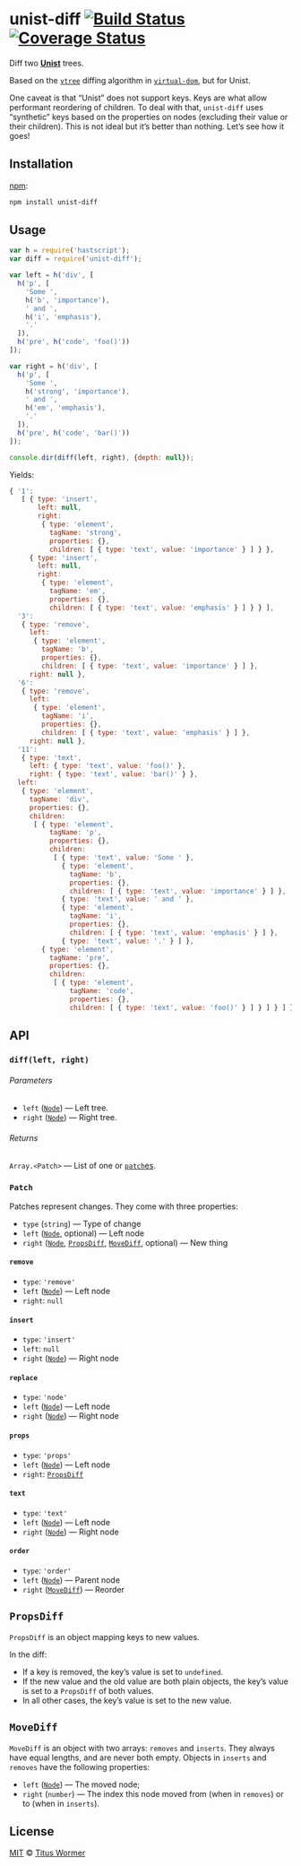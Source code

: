 # unist-diff [![Build Status][travis-badge]][travis] [![Coverage Status][codecov-badge]][codecov]

Diff two [**Unist**][unist] trees.

Based on the [`vtree`][vtree] diffing algorithm in [`virtual-dom`][vdom],
but for Unist.

One caveat is that “Unist” does not support keys.  Keys are what allow
performant reordering of children.  To deal with that, `unist-diff` uses
“synthetic” keys based on the properties on nodes (excluding their value
or their children).  This is not ideal but it’s better than nothing.
Let’s see how it goes!

## Installation

[npm][]:

```bash
npm install unist-diff
```

## Usage

```js
var h = require('hastscript');
var diff = require('unist-diff');

var left = h('div', [
  h('p', [
    'Some ',
    h('b', 'importance'),
    ' and ',
    h('i', 'emphasis'),
    '.'
  ]),
  h('pre', h('code', 'foo()'))
]);

var right = h('div', [
  h('p', [
    'Some ',
    h('strong', 'importance'),
    ' and ',
    h('em', 'emphasis'),
    '.'
  ]),
  h('pre', h('code', 'bar()'))
]);

console.dir(diff(left, right), {depth: null});
```

Yields:

```js
{ '1':
   [ { type: 'insert',
       left: null,
       right:
        { type: 'element',
          tagName: 'strong',
          properties: {},
          children: [ { type: 'text', value: 'importance' } ] } },
     { type: 'insert',
       left: null,
       right:
        { type: 'element',
          tagName: 'em',
          properties: {},
          children: [ { type: 'text', value: 'emphasis' } ] } } ],
  '3':
   { type: 'remove',
     left:
      { type: 'element',
        tagName: 'b',
        properties: {},
        children: [ { type: 'text', value: 'importance' } ] },
     right: null },
  '6':
   { type: 'remove',
     left:
      { type: 'element',
        tagName: 'i',
        properties: {},
        children: [ { type: 'text', value: 'emphasis' } ] },
     right: null },
  '11':
   { type: 'text',
     left: { type: 'text', value: 'foo()' },
     right: { type: 'text', value: 'bar()' } },
  left:
   { type: 'element',
     tagName: 'div',
     properties: {},
     children:
      [ { type: 'element',
          tagName: 'p',
          properties: {},
          children:
           [ { type: 'text', value: 'Some ' },
             { type: 'element',
               tagName: 'b',
               properties: {},
               children: [ { type: 'text', value: 'importance' } ] },
             { type: 'text', value: ' and ' },
             { type: 'element',
               tagName: 'i',
               properties: {},
               children: [ { type: 'text', value: 'emphasis' } ] },
             { type: 'text', value: '.' } ] },
        { type: 'element',
          tagName: 'pre',
          properties: {},
          children:
           [ { type: 'element',
               tagName: 'code',
               properties: {},
               children: [ { type: 'text', value: 'foo()' } ] } ] } ] } }
```

## API

### `diff(left, right)`

###### Parameters

*   `left` ([`Node`][node]) — Left tree.
*   `right` ([`Node`][node]) — Right tree.

###### Returns

`Array.<Patch>` — List of one or [`patch`es][patch].

### `Patch`

Patches represent changes.  They come with three properties:

*   `type` (`string`) — Type of change
*   `left` ([`Node`][node], optional) — Left node
*   `right` ([`Node`][node], [`PropsDiff`][propsdiff], [`MoveDiff`][movediff],
    optional) — New thing

#### `remove`

*   `type`: `'remove'`
*   `left` ([`Node`][node]) — Left node
*   `right`: `null`

#### `insert`

*   `type`: `'insert'`
*   `left`: `null`
*   `right` ([`Node`][node]) — Right node

#### `replace`

*   `type`: `'node'`
*   `left` ([`Node`][node]) — Left node
*   `right` ([`Node`][node]) — Right node

#### `props`

*   `type`: `'props'`
*   `left` ([`Node`][node]) — Left node
*   `right`: [`PropsDiff`][propsdiff]

#### `text`

*   `type`: `'text'`
*   `left` ([`Node`][node]) — Left node
*   `right` ([`Node`][node]) — Right node

#### `order`

*   `type`: `'order'`
*   `left` ([`Node`][node]) — Parent node
*   `right` ([`MoveDiff`][movediff]) — Reorder

## `PropsDiff`

`PropsDiff` is an object mapping keys to new values.

In the diff:

*   If a key is removed, the key’s value is set to `undefined`.
*   If the new value and the old value are both plain objects, the key’s
    value is set to a `PropsDiff` of both values.
*   In all other cases, the key’s value is set to the new value.

## `MoveDiff`

`MoveDiff` is an object with two arrays: `removes` and `inserts`.
They always have equal lengths, and are never both empty.  Objects in
`inserts` and `removes` have the following properties:

*   `left` ([`Node`][node]) — The moved node;
*   `right` (`number`) — The index this node moved from (when in `removes`) or
    to (when in `inserts`).

## License

[MIT][license] © [Titus Wormer][author]

<!-- Definitions -->

[travis-badge]: https://img.shields.io/travis/syntax-tree/unist-diff.svg

[travis]: https://travis-ci.org/syntax-tree/unist-diff

[codecov-badge]: https://img.shields.io/codecov/c/github/syntax-tree/unist-diff.svg

[codecov]: https://codecov.io/github/syntax-tree/unist-diff

[npm]: https://docs.npmjs.com/cli/install

[license]: LICENSE

[author]: http://wooorm.com

[unist]: https://github.com/syntax-tree/unist

[node]: https://github.com/syntax-tree/unist#node

[patch]: #patch

[propsdiff]: #propsdiff

[movediff]: #movediff

[vtree]: https://github.com/Matt-Esch/virtual-dom/tree/master/vtree

[vdom]: https://github.com/Matt-Esch/virtual-dom
